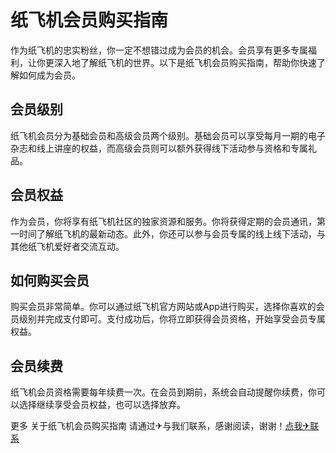 # 纸飞机会员购买指南

作为纸飞机的忠实粉丝，你一定不想错过成为会员的机会。会员享有更多专属福利，让你更深入地了解纸飞机的世界。以下是纸飞机会员购买指南，帮助你快速了解如何成为会员。

## 会员级别

纸飞机会员分为基础会员和高级会员两个级别。基础会员可以享受每月一期的电子杂志和线上讲座的权益，而高级会员则可以额外获得线下活动参与资格和专属礼品。

## 会员权益

作为会员，你将享有纸飞机社区的独家资源和服务。你将获得定期的会员通讯，第一时间了解纸飞机的最新动态。此外，你还可以参与会员专属的线上线下活动，与其他纸飞机爱好者交流互动。

## 如何购买会员

购买会员非常简单。你可以通过纸飞机官方网站或App进行购买，选择你喜欢的会员级别并完成支付即可。支付成功后，你将立即获得会员资格，开始享受会员专属权益。

## 会员续费

纸飞机会员资格需要每年续费一次。在会员到期前，系统会自动提醒你续费，你可以选择继续享受会员权益，也可以选择放弃。

更多 关于纸飞机会员购买指南 请通过✈与我们联系，感谢阅读，谢谢！[点我✈联系](https://ads.k02.cc)